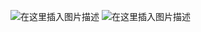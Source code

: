 ![在这里插入图片描述](https://i-blog.csdnimg.cn/blog_migrate/acd7151c40c2078df0e1b33e765cac32.png#pic_center)
![在这里插入图片描述](https://i-blog.csdnimg.cn/blog_migrate/59110820335f1f0810068f8e435d8a02.png#pic_center)


